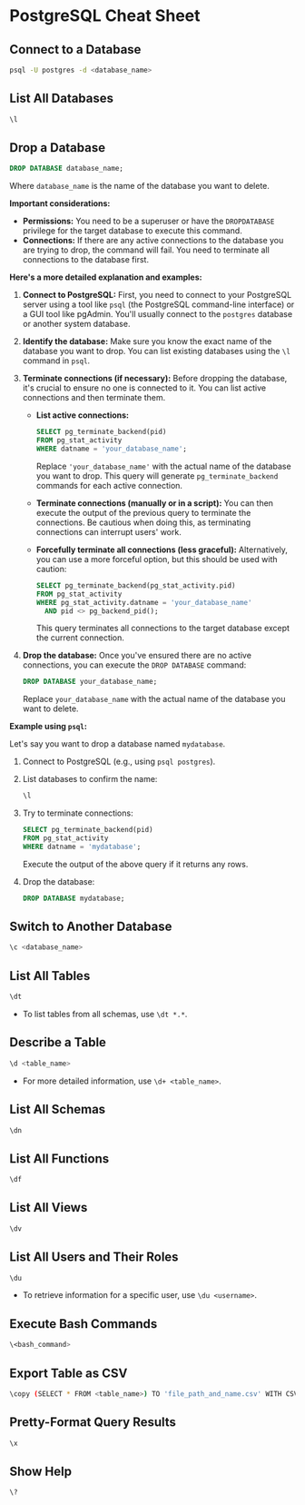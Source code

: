 # PostgreSQL Cheat Sheet

## Connect to a Database

```bash
psql -U postgres -d <database_name>
```

## List All Databases

```bash
\l
```

## Drop a Database

```sql
DROP DATABASE database_name;
```

Where `database_name` is the name of the database you want to delete.

**Important considerations:**

* **Permissions:** You need to be a superuser or have the `DROPDATABASE` privilege for the target database to execute this command.
* **Connections:** If there are any active connections to the database you are trying to drop, the command will fail. You need to terminate all connections to the database first.

**Here's a more detailed explanation and examples:**

1. **Connect to PostgreSQL:** First, you need to connect to your PostgreSQL server using a tool like `psql` (the PostgreSQL command-line interface) or a GUI tool like pgAdmin. You'll usually connect to the `postgres` database or another system database.

2. **Identify the database:** Make sure you know the exact name of the database you want to drop. You can list existing databases using the `\l` command in `psql`.

3. **Terminate connections (if necessary):** Before dropping the database, it's crucial to ensure no one is connected to it. You can list active connections and then terminate them.

   * **List active connections:**

     ```sql
     SELECT pg_terminate_backend(pid)
     FROM pg_stat_activity
     WHERE datname = 'your_database_name';
     ```

     Replace `'your_database_name'` with the actual name of the database you want to drop. This query will generate `pg_terminate_backend` commands for each active connection.

   * **Terminate connections (manually or in a script):** You can then execute the output of the previous query to terminate the connections. Be cautious when doing this, as terminating connections can interrupt users' work.

   * **Forcefully terminate all connections (less graceful):**  Alternatively, you can use a more forceful option, but this should be used with caution:

     ```sql
     SELECT pg_terminate_backend(pg_stat_activity.pid)
     FROM pg_stat_activity
     WHERE pg_stat_activity.datname = 'your_database_name'
       AND pid <> pg_backend_pid();
     ```

     This query terminates all connections to the target database except the current connection.

4. **Drop the database:** Once you've ensured there are no active connections, you can execute the `DROP DATABASE` command:

   ```sql
   DROP DATABASE your_database_name;
   ```

   Replace `your_database_name` with the actual name of the database you want to delete.

**Example using `psql`:**

Let's say you want to drop a database named `mydatabase`.

1. Connect to PostgreSQL (e.g., using `psql postgres`).

2. List databases to confirm the name:

   ```sql
   \l
   ```

3. Try to terminate connections:

   ```sql
   SELECT pg_terminate_backend(pid)
   FROM pg_stat_activity
   WHERE datname = 'mydatabase';
   ```

   Execute the output of the above query if it returns any rows.

4. Drop the database:

   ```sql
   DROP DATABASE mydatabase;
   ```

## Switch to Another Database

```bash
\c <database_name>
```

## List All Tables

```bash
\dt
```

- To list tables from all schemas, use `\dt *.*`.

## Describe a Table

```bash
\d <table_name>
```

- For more detailed information, use `\d+ <table_name>`.

## List All Schemas

```bash
\dn
```

## List All Functions

```bash
\df
```

## List All Views

```bash
\dv
```

## List All Users and Their Roles

```bash
\du
```

- To retrieve information for a specific user, use `\du <username>`.

## Execute Bash Commands

```bash
\<bash_command>
```

## Export Table as CSV

```bash
\copy (SELECT * FROM <table_name>) TO 'file_path_and_name.csv' WITH CSV
```

## Pretty-Format Query Results

```bash
\x
```

## Show Help

```bash
\?
